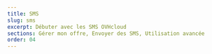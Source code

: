 ```yaml
---
title: SMS
slug: sms
excerpt: Débuter avec les SMS OVHcloud
sections: Gérer mon offre, Envoyer des SMS, Utilisation avancée
order: 04
---
```

